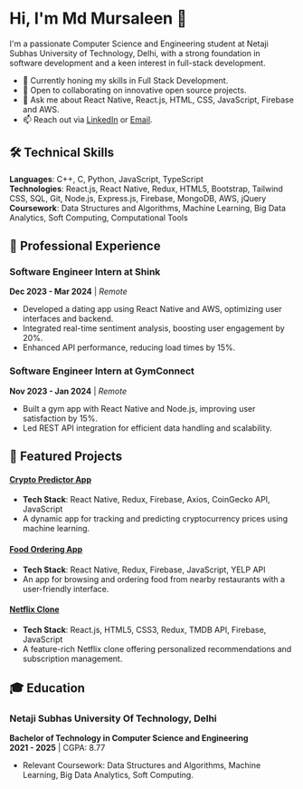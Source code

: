 # Hi, I'm Md Mursaleen 👋

I'm a passionate Computer Science and Engineering student at Netaji Subhas University of Technology, Delhi, with a strong foundation in software development and a keen interest in full-stack development.

- 🌱 Currently honing my skills in Full Stack Development.
- 👯 Open to collaborating on innovative open source projects.
- 💬 Ask me about React Native, React.js, HTML, CSS, JavaScript, Firebase and AWS.
- 📫 Reach out via [LinkedIn](https://www.linkedin.com/in/md-mursaleen-462b4b186) or [Email](mailto:md.mursaleen.ug21@nsut.ac.in).

## 🛠️ Technical Skills
**Languages**: C++, C, Python, JavaScript, TypeScript  
**Technologies**: React.js, React Native, Redux, HTML5, Bootstrap, Tailwind CSS, SQL, Git, Node.js, Express.js, Firebase, MongoDB, AWS, jQuery  
**Coursework**: Data Structures and Algorithms, Machine Learning, Big Data Analytics, Soft Computing, Computational Tools

## 💼 Professional Experience
### Software Engineer Intern at Shink
**Dec 2023 - Mar 2024** | *Remote*

- Developed a dating app using React Native and AWS, optimizing user interfaces and backend.
- Integrated real-time sentiment analysis, boosting user engagement by 20%.
- Enhanced API performance, reducing load times by 15%.

### Software Engineer Intern at GymConnect
**Nov 2023 - Jan 2024** | *Remote*

- Built a gym app with React Native and Node.js, improving user satisfaction by 15%.
- Led REST API integration for efficient data handling and scalability.

## 📘 Featured Projects
#### [Crypto Predictor App](https://github.com/Md-Mursaleen/Crypto-Tracker-App)
- **Tech Stack**: React Native, Redux, Firebase, Axios, CoinGecko API, JavaScript
- A dynamic app for tracking and predicting cryptocurrency prices using machine learning.

#### [Food Ordering App](https://github.com/Md-Mursaleen/Food-Ordering-App)
- **Tech Stack**: React Native, Redux, Firebase, JavaScript, YELP API
- An app for browsing and ordering food from nearby restaurants with a user-friendly interface.

#### [Netflix Clone](https://netflix-clone-d78e4.web.app/)
- **Tech Stack**: React.js, HTML5, CSS3, Redux, TMDB API, Firebase, JavaScript
- A feature-rich Netflix clone offering personalized recommendations and subscription management.

## 🎓 Education
### Netaji Subhas University Of Technology, Delhi
**Bachelor of Technology in Computer Science and Engineering**  
**2021 - 2025** | CGPA: 8.77

- Relevant Coursework: Data Structures and Algorithms, Machine Learning, Big Data Analytics, Soft Computing.
